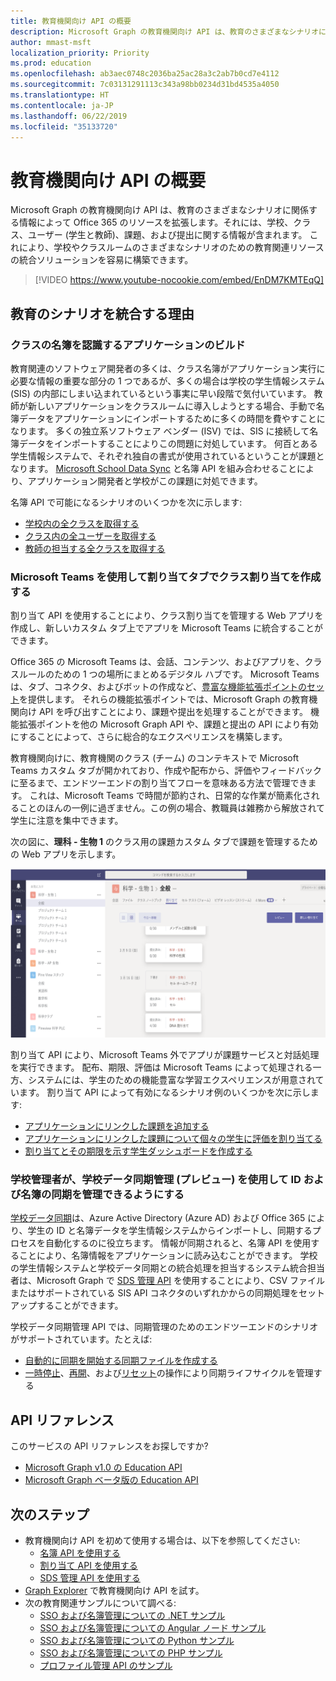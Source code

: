 ```yaml
---
title: 教育機関向け API の概要
description: Microsoft Graph の教育機関向け API は、教育のさまざまなシナリオに関係する情報によって Office 365 のリソースを拡張します。それには、学校、クラス、ユーザー (学生と教師)、課題、および提出に関する情報が含まれます。 これにより、学校やクラスルームのさまざまなシナリオのための教育関連リソースの統合ソリューションを容易に構築できます。
author: mmast-msft
localization_priority: Priority
ms.prod: education
ms.openlocfilehash: ab3aec0748c2036ba25ac28a3c2ab7b0cd7e4112
ms.sourcegitcommit: 7c03131291113c343a98bb0234d31bd4535a4050
ms.translationtype: HT
ms.contentlocale: ja-JP
ms.lasthandoff: 06/22/2019
ms.locfileid: "35133720"
---
```

# <a name="education-api-overview"></a>教育機関向け API の概要

Microsoft Graph の教育機関向け API は、教育のさまざまなシナリオに関係する情報によって Office 365 のリソースを拡張します。それには、学校、クラス、ユーザー (学生と教師)、課題、および提出に関する情報が含まれます。 これにより、学校やクラスルームのさまざまなシナリオのための教育関連リソースの統合ソリューションを容易に構築できます。

> [!VIDEO https://www.youtube-nocookie.com/embed/EnDM7KMTEqQ]

## <a name="why-integrate-with-education-scenarios"></a>教育のシナリオを統合する理由

### <a name="build-applications-that-are-aware-of-class-roster"></a>クラスの名簿を認識するアプリケーションのビルド

教育関連のソフトウェア開発者の多くは、クラス名簿がアプリケーション実行に必要な情報の重要な部分の 1 つであるが、多くの場合は学校の学生情報システム (SIS) の内部にしまい込まれているという事実に早い段階で気付いています。 教師が新しいアプリケーションをクラスルームに導入しようとする場合、手動で名簿データをアプリケーションにインポートするために多くの時間を費やすことになります。 多くの独立系ソフトウェア ベンダー (ISV) では、SIS に接続して名簿データをインポートすることによりこの問題に対処しています。 何百とある学生情報システムで、それぞれ独自の書式が使用されているということが課題となります。 [Microsoft School Data Sync](https://sds.microsoft.com/) と名簿 API を組み合わせることにより、アプリケーション開発者と学校がこの課題に対処できます。

名簿 API で可能になるシナリオのいくつかを次に示します:

- [学校内の全クラスを取得する](/graph/api/educationschool-list-classes?view=graph-rest-1.0)
- [クラス内の全ユーザーを取得する](/graph/api/educationclass-list-members?view=graph-rest-1.0)
- [教師の担当する全クラスを取得する](/graph/api/educationuser-list-classes?view=graph-rest-1.0)


### <a name="use-microsoft-teams-to-create-class-assignments-in-an-assignments-tab"></a>Microsoft Teams を使用して割り当てタブでクラス割り当てを作成する


割り当て API を使用することにより、クラス割り当てを管理する Web アプリを作成し、新しいカスタム タブ上でアプリを Microsoft Teams に統合することができます。  

Office 365 の Microsoft Teams は、会話、コンテンツ、およびアプリを、クラスルールのための 1 つの場所にまとめるデジタル ハブです。 Microsoft Teams は、タブ、コネクタ、およびボットの作成など、[豊富な機能拡張ポイントのセット](https://docs.microsoft.com/ja-JP/microsoftteams/platform/concepts/apps/apps-overview)を提供します。 それらの機能拡張ポイントでは、Microsoft Graph の教育機関向け API を呼び出すことにより、課題や提出を処理することができます。 機能拡張ポイントを他の Microsoft Graph API や、課題と提出の API により有効にすることによって、さらに総合的なエクスペリエンスを構築します。

教育機関向けに、教育機関のクラス (チーム) のコンテキストで Microsoft Teams カスタム タブが開かれており、作成や配布から、評価やフィードバックに至るまで、エンドツーエンドの割り当てフローを意味ある方法で管理できます。 これは、Microsoft Teams で時間が節約され、日常的な作業が簡素化されることのほんの一例に過ぎません。この例の場合、教職員は雑務から解放されて学生に注意を集中できます。

次の図に、**理科 - 生物 1** のクラス用の課題カスタム タブで課題を管理するための Web アプリを示します。

![理科 - 生物のクラス用 Microsoft Teams の課題タブのスクリーンショット](images/assignmentsinteams.png)


割り当て API により、Microsoft Teams 外でアプリが課題サービスと対話処理を実行できます。 配布、期限、評価は Microsoft Teams によって処理される一方、システムには、学生のための機能豊富な学習エクスペリエンスが用意されています。
割り当て API によって有効になるシナリオ例のいくつかを次に示します:

- [アプリケーションにリンクした課題を追加する](/graph/api/educationclass-post-assignments?view=graph-rest-beta) 
- [アプリケーションにリンクした課題について個々の学生に評価を割り当てる](/graph/api/educationsubmission-update?view=graph-rest-beta)
- [割り当てとその期限を示す学生ダッシュボードを作成する](/graph/api/educationclass-list-assignments?view=graph-rest-beta)


### <a name="enable-school-admins-to-manage-identity-and-roster-sync-using-school-data-sync-management-preview"></a>学校管理者が、学校データ同期管理 (プレビュー) を使用して ID および名簿の同期を管理できるようにする

[学校データ同期](https://sds.microsoft.com/)は、Azure Active Directory (Azure AD) および Office 365 により、学生の ID と名簿データを学生情報システムからインポートし、同期するプロセスを自動化するのに役立ちます。 情報が同期されると、名簿 API を使用することにより、名簿情報をアプリケーションに読み込むことができます。 学校の学生情報システムと学校データ同期との統合処理を担当するシステム統合担当者は、Microsoft Graph で [SDS 管理 API](/graph/api/resources/educationsynchronizationprofile?view=graph-rest-beta) を使用することにより、CSV ファイルまたはサポートされている SIS API コネクタのいずれかからの同期処理をセットアップすることができます。

学校データ同期管理 API では、同期管理のためのエンドツーエンドのシナリオがサポートされています。たとえば:

- [自動的に同期を開始する同期ファイルを作成する](/graph/api/educationsynchronizationprofile-post?view=graph-rest-beta)
- [一時停止](/graph/api/educationsynchronizationprofile-pause?view=graph-rest-beta)、[再開](/graph/api/educationsynchronizationprofile-resume?view=graph-rest-beta)、および[リセット](/graph/api/educationsynchronizationprofile-reset?view=graph-rest-beta)の操作により同期ライフサイクルを管理する

## <a name="api-reference"></a>API リファレンス
このサービスの API リファレンスをお探しですか?

- [Microsoft Graph v1.0 の Education API](/graph/api/resources/education-overview?view=graph-rest-1.0)
- [Microsoft Graph ベータ版の Education API](/graph/api/resources/education-overview?view=graph-rest-beta)


## <a name="next-steps"></a>次のステップ

- 教育機関向け API を初めて使用する場合は、以下を参照してください:
    - [名簿 API を使用する](/graph/api/resources/education-overview?view=graph-rest-1.0)
    - [割り当て API を使用する](/graph/api/resources/educationassignment?view=graph-rest-beta)
    - [SDS 管理 API を使用する](/graph/api/resources/educationsynchronizationprofile?view=graph-rest-beta)
- [Graph Explorer](https://developer.microsoft.com/graph/graph-explorer) で教育機関向け API を試す。
- 次の教育関連サンプルについて調べる:
    - [SSO および名簿管理についての .NET サンプル](https://github.com/OfficeDev/O365-EDU-AspNetMVC-Samples)
    - [SSO および名簿管理についての Angular ノード サンプル](https://github.com/OfficeDev/O365-EDU-AngularNodeJS-Samples)   
    - [SSO および名簿管理についての Python サンプル](https://github.com/OfficeDev/O365-EDU-Python-Samples)
    - [SSO および名簿管理についての PHP サンプル](https://github.com/OfficeDev/O365-EDU-PHP-Samples)
    - [プロファイル管理 API のサンプル](https://github.com/OfficeDev/O365-EDU-SDS-AspNetMVC-Samples) 



 

